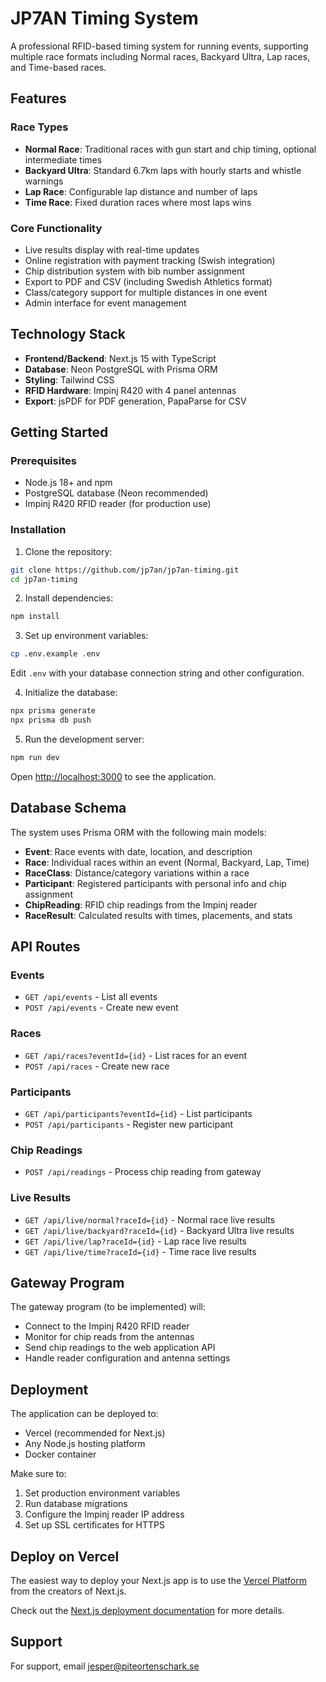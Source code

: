 # JP7AN Timing System

A professional RFID-based timing system for running events, supporting multiple race formats including Normal races, Backyard Ultra, Lap races, and Time-based races.

## Features

### Race Types
- **Normal Race**: Traditional races with gun start and chip timing, optional intermediate times
- **Backyard Ultra**: Standard 6.7km laps with hourly starts and whistle warnings
- **Lap Race**: Configurable lap distance and number of laps
- **Time Race**: Fixed duration races where most laps wins

### Core Functionality
- Live results display with real-time updates
- Online registration with payment tracking (Swish integration)
- Chip distribution system with bib number assignment
- Export to PDF and CSV (including Swedish Athletics format)
- Class/category support for multiple distances in one event
- Admin interface for event management

## Technology Stack

- **Frontend/Backend**: Next.js 15 with TypeScript
- **Database**: Neon PostgreSQL with Prisma ORM
- **Styling**: Tailwind CSS
- **RFID Hardware**: Impinj R420 with 4 panel antennas
- **Export**: jsPDF for PDF generation, PapaParse for CSV

## Getting Started

### Prerequisites
- Node.js 18+ and npm
- PostgreSQL database (Neon recommended)
- Impinj R420 RFID reader (for production use)

### Installation

1. Clone the repository:
```bash
git clone https://github.com/jp7an/jp7an-timing.git
cd jp7an-timing
```

2. Install dependencies:
```bash
npm install
```

3. Set up environment variables:
```bash
cp .env.example .env
```

Edit `.env` with your database connection string and other configuration.

4. Initialize the database:
```bash
npx prisma generate
npx prisma db push
```

5. Run the development server:
```bash
npm run dev
```

Open [http://localhost:3000](http://localhost:3000) to see the application.

## Database Schema

The system uses Prisma ORM with the following main models:

- **Event**: Race events with date, location, and description
- **Race**: Individual races within an event (Normal, Backyard, Lap, Time)
- **RaceClass**: Distance/category variations within a race
- **Participant**: Registered participants with personal info and chip assignment
- **ChipReading**: RFID chip readings from the Impinj reader
- **RaceResult**: Calculated results with times, placements, and stats

## API Routes

### Events
- `GET /api/events` - List all events
- `POST /api/events` - Create new event

### Races
- `GET /api/races?eventId={id}` - List races for an event
- `POST /api/races` - Create new race

### Participants
- `GET /api/participants?eventId={id}` - List participants
- `POST /api/participants` - Register new participant

### Chip Readings
- `POST /api/readings` - Process chip reading from gateway

### Live Results
- `GET /api/live/normal?raceId={id}` - Normal race live results
- `GET /api/live/backyard?raceId={id}` - Backyard Ultra live results
- `GET /api/live/lap?raceId={id}` - Lap race live results
- `GET /api/live/time?raceId={id}` - Time race live results

## Gateway Program

The gateway program (to be implemented) will:
- Connect to the Impinj R420 RFID reader
- Monitor for chip reads from the antennas
- Send chip readings to the web application API
- Handle reader configuration and antenna settings

## Deployment

The application can be deployed to:
- Vercel (recommended for Next.js)
- Any Node.js hosting platform
- Docker container

Make sure to:
1. Set production environment variables
2. Run database migrations
3. Configure the Impinj reader IP address
4. Set up SSL certificates for HTTPS

## Deploy on Vercel

The easiest way to deploy your Next.js app is to use the [Vercel Platform](https://vercel.com/new?utm_medium=default-template&filter=next.js&utm_source=create-next-app&utm_campaign=create-next-app-readme) from the creators of Next.js.

Check out the [Next.js deployment documentation](https://nextjs.org/docs/app/building-your-application/deploying) for more details.

## Support

For support, email jesper@piteortenschark.se

